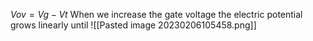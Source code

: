 $Vov = Vg-Vt$
When we increase the gate voltage the electric potential grows linearly until 
![[Pasted image 20230206105458.png]]
